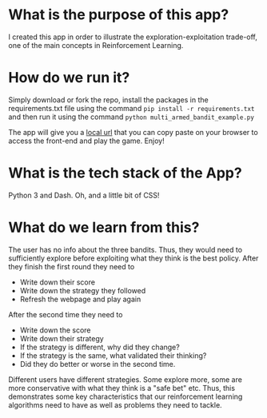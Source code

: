 # What is the purpose of this app?
I created this app in order to illustrate the exploration-exploitation trade-off, one of the main concepts in Reinforcement Learning. 

# How do we run it?
Simply download or fork the repo, install the packages in the requirements.txt file using the command `pip install -r requirements.txt` and then run it using the command
`python multi_armed_bandit_example.py`

The app will give you a [local url](http://127.0.0.1:8050/) that you can copy paste on your browser to access the front-end and play the game. Enjoy!

# What is the tech stack of the App?
Python 3 and Dash. Oh, and a little bit of CSS!

# What do we learn from this?
The user has no info about the three bandits. Thus, they would need to sufficiently explore before exploiting what they think is the best policy. After they finish the first round they need to 
- Write down their score
- Write down the strategy they followed
- Refresh the webpage and play again

After the second time they need to 

- Write down the score
- Write down their strategy
- If the strategy is different, why did they change? 
- If the strategy is the same, what validated their thinking?
- Did they do better or worse in the second time.

Different users have different strategies. Some explore more, some are more conservative with what they think is a "safe bet" etc. Thus, this demonstrates some key characteristics that our reinforcement learning algorithms need to have as well as problems they need to tackle.